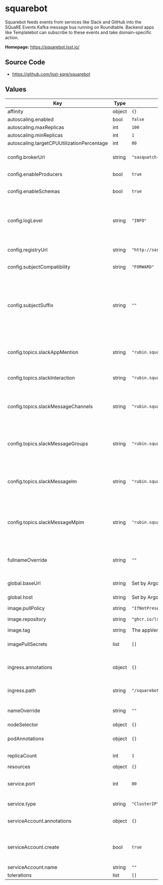 # squarebot

Squarebot feeds events from services like Slack and GitHub into the SQuaRE Events Kafka message bus running on Roundtable. Backend apps like Templatebot can subscribe to these events and take domain-specific action.

**Homepage:** <https://squarebot.lsst.io/>

## Source Code

* <https://github.com/lsst-sqre/squarebot>

## Values

| Key | Type | Default | Description |
|-----|------|---------|-------------|
| affinity | object | `{}` |  |
| autoscaling.enabled | bool | `false` |  |
| autoscaling.maxReplicas | int | `100` |  |
| autoscaling.minReplicas | int | `1` |  |
| autoscaling.targetCPUUtilizationPercentage | int | `80` |  |
| config.brokerUrl | string | `"sasquatch-kafka-bootstrap.sasquatch:9092"` | Bootstrap URLs for the Kafka brokers |
| config.enableProducers | bool | `true` | Enable Kafka producers |
| config.enableSchemas | bool | `true` | Enable Avro schema registration |
| config.logLevel | string | `"INFO"` | Logging level: "DEBUG", "INFO", "WARNING", "ERROR", "CRITICAL" |
| config.registryUrl | string | `"http://sasquatch-schema-registry.sasquatch:8081"` | Cluster URL for the Confluent Schema Registry |
| config.subjectCompatibility | string | `"FORWARD"` | Schema subject compatibility. |
| config.subjectSuffix | string | `""` | Schema subject suffix. Should be empty for production but can be set to a value to create unique subjects in the Confluent Schema Registry for testing. |
| config.topics.slackAppMention | string | `"rubin.square.events.squarebot.slack.app_mention"` | Kafka topic name for the Slack `app_mention` events |
| config.topics.slackInteraction | string | `"rubin.square.events.squarebot.slack.interaction"` | Kafka topic for Slack interaction events |
| config.topics.slackMessageChannels | string | `"rubin.square.events.squarebot.slack.message.channels"` | Kafka topic name for the Slack `message.channels` events (public channels) |
| config.topics.slackMessageGroups | string | `"rubin.square.events.squarebot.slack.message.groups"` | Kafka topic name for the Slack `message.groups` events (private channels) |
| config.topics.slackMessageIm | string | `"rubin.square.events.squarebot.slack.message.im"` | Kafka topic name for the Slack `message.im` events (direct message channels) |
| config.topics.slackMessageMpim | string | `"rubin.square.events.squarebot.slack.message.mpim"` | Kafka topic name for the Slack `message.mpim` events (multi-person direct messages) |
| fullnameOverride | string | `""` | Override the full name for resources (includes the release name) |
| global.baseUrl | string | Set by Argo CD | Base URL for the environment |
| global.host | string | Set by Argo CD | Host name for ingress |
| image.pullPolicy | string | `"IfNotPresent"` | Image pull policy |
| image.repository | string | `"ghcr.io/lsst-sqre/squarebot"` | Squarebot image repository |
| image.tag | string | The appVersion of the chart | Tag of the image |
| imagePullSecrets | list | `[]` | Secret names to use for all Docker pulls |
| ingress.annotations | object | `{}` | Additional annotations to add to the ingress |
| ingress.path | string | `"/squarebot"` | Path prefix where Squarebot is hosted |
| nameOverride | string | `""` | Override the base name for resources |
| nodeSelector | object | `{}` |  |
| podAnnotations | object | `{}` | Annotations for API and worker pods |
| replicaCount | int | `1` | Number of API pods to run |
| resources | object | `{}` |  |
| service.port | int | `80` | Port of the service to create and map to the ingress |
| service.type | string | `"ClusterIP"` | Type of service to create |
| serviceAccount.annotations | object | `{}` | Annotations to add to the service account |
| serviceAccount.create | bool | `true` | Specifies whether a service account should be created |
| serviceAccount.name | string | `""` |  |
| tolerations | list | `[]` |  |
